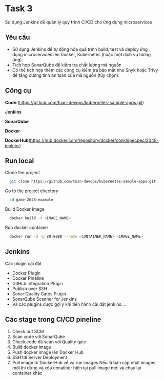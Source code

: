 
# Task 3

Sử dụng Jenkins để quản lý quy trình CI/CD cho ứng dụng microservices

## Yêu cầu

- Sử dụng Jenkins để tự động hóa quá trình build, test và deploy ứng dụng microservices lên Docker, Kubernetes (hoặc một dịch vụ tương ứng).
- Tích hợp SonarQube để kiểm tra chất lượng mã nguồn
- Có thể tích hợp thêm các công cụ kiểm tra bảo mật như Snyk hoặc Trivy để tăng cường tính an toàn của mã nguồn (tùy chọn).

## Công cụ
**Code:**(https://github.com/tuan-devops/kubernetes-sample-apps.git)

**Jenkins**

**SonarQube**

**Docker**

**DockerHub**(https://hub.docker.com/repository/docker/conkhipecpec/2048-jenkins)

## Run local
Clone the project

```bash
  git clone https://github.com/tuan-devops/kubernetes-sample-apps.git
```

Go to the project directory

```bash
  cd game-2048-example
```

Build Docker Image

```bash
  docker build -t <IMAGE_NAME> .
```

Run docker container

```bash
  docker run -d -p 80:8080 --name <CONTAINER_NAME> <IMAGE_NAME>
```

## Jenkins
Các plugin cài đặt 
- Docker Plugin
- Docker Pineline 
- GitHub Integration Plugin 
- Publish over SSH  
- Sonar Quality Gates Plugin 
- SonarQube Scanner for Jenkins
- Và các plugins được gợi ý khi tiến hành cài đặt jenkins....

## Các stage trong CI/CD pineline
1. Check out SCM
2. Scan code với SonarQube
3. Check code đã scan với Quality gate
4. Build docker image
5. Push docker image lên Docker Hub
6. SSH tới Server Deployment 
7. Pull image từ DockerHub về và run images 
Nếu là bản cập nhật images mới thì dừng và xóa conatiner hiện tại pull image mới và chạy lại container khác